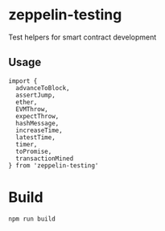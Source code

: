 # zeppelin-testing

Test helpers for smart contract development

## Usage

```
import {
  advanceToBlock,
  assertJump,
  ether,
  EVMThrow,
  expectThrow,
  hashMessage,
  increaseTime,
  latestTime,
  timer,
  toPromise,
  transactionMined
} from 'zeppelin-testing'
```

# Build

`npm run build`
